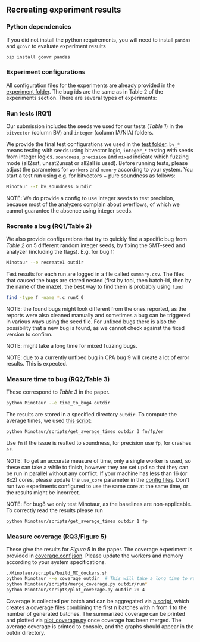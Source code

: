 ## Recreating experiment results
### Python dependencies
If you did not install the python requirements, you will need to install `pandas` and `gcovr` to evaluate experiment results
```bash
pip install gcovr pandas
```
### Experiment configurations
All configuration files for the experiments are already provided in the [experiment folder](experiments). 
The bug ids are the same as in Table 2 of the experiments section.
There are several types of experiments:

### Run tests (RQ1)
Our submission includes the seeds we used for our tests (*Table 1*) in the `bitvector` (column BV) and `integer` (column IA/NIA) folders.

We provide the final test configurations we used in the [test folder](test).
`bv_*` means testing with seeds using bitvector logic, `integer_*` testing with seeds from integer logics.
`soundness`, `precision` and `mixed` indicate which fuzzing mode (all2sat, unsat2unsat or all2all is used). 
Before running tests, please adjust the parameters for `workers` and `memory` according to your system.
You start a test run using e.g. for bitvectors + pure soundness as follows:
```bash
Minotaur --t bv_soundness outdir
```
NOTE: We do provide a config to use integer seeds to test precision, because most of the analyzers
complain about overflows, of which we cannot guarantee the absence using integer seeds.

### Recreate a bug (RQ1/Table 2)
We also provide configurations that try to quickly find a specific bug from *Table 2* on 5 different random integer seeds, by fixing the SMT-seed and analyzer (including the flags). E.g. for bug 1:
```bash
Minotaur --e recreate1 outdir
```
Test results for each run are logged in a file called `summary.csv`. The files that caused the bugs are stored nested (first by tool, then batch-id, then by the name of the maze), the best way to find them is probably using `find`

```bash
find -type f -name *.c runX_0 
```
NOTE: the found bugs might look different from the ones reported, as the reports were also cleaned manually and sometimes a bug can be triggered in various ways using the seed file. For unfixed bugs there is also the possibility that a new bug is found, as we cannot check against the fixed version to confirm.

NOTE: might take a long time for mixed fuzzing bugs.

NOTE: due to a currently unfixed bug in CPA bug 9 will create a lot of error results. This is expected.

### Measure time to bug (RQ2/Table 3)
These correspond to *Table 3* in the paper. 
```bash
python Minotaur --e time_to_bug4 outdir
```
The results are stored in a specified directory `outdir`. To compute the average times, we used [this script](scripts/get_average_times.py):
```bash
python Minotaur/scripts/get_average_times outdir 3 fn/fp/er
```
Use `fn` if the issue is realted to soundness, for precision use `fp`, for crashes `er`.

NOTE: To get an accurate measure of time, only a single worker is used, so these can take a while to finish, however they are set upd so that they can be run in parallel without any conflict. If your machine has less than 16 (or 8x2) cores, please update the `use_core` parameter in the [config files](experiments). Don't run two experiments configured to use the same core at the same time, or the results might be incorrect. 

NOTE: For bug8 we only test Minotaur, as the baselines are non-applicable. To correctly read the results please run
```bash
python Minotaur/scripts/get_average_times outdir 1 fp
```

### Measure coverage (RQ3/Figure 5)
These give the results for *Figure 5* in the paper.
The coverage experiment is provided in [coverage.conf.json](experiments/coverage.conf.json). Please update the workers and memory according to your system specifications.
```bash
./Minotaur/scripts/build_MC_dockers.sh
python Minotaur --e coverage outdir  # This will take a long time to run 
python Minotaur/scripts/merge_coverage.py outdir/run*
python Minotaur/scripts/plot_coverage.py outdir 20 4
```

Coverage is collected per batch and can be aggregated via [a script](scripts/merge_coverage.py), which creates a coverage files combining the first n batches with n from 1 to the number of generated batches. The summarized coverage can be printed and plotted via [plot_coverage.py](script/plot_coverage.py) once coverage has been merged.
The average coverage is printed to console, and the graphs should appear in the outdir directory.

